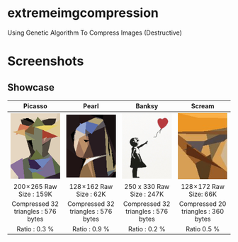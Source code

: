 # extremeimgcompression
Using Genetic Algorithm To Compress Images (Destructive)

# Screenshots

## Showcase

| Picasso  | Pearl | Banksy | Scream |
| :-------------: | :-------------: | :-------------: | :-------------: |
| ![Picasso](https://raw.githubusercontent.com/snuids/extremeimgcompression/master/media/picasso.gif)  | ![Pearl](https://raw.githubusercontent.com/snuids/extremeimgcompression/master/media/pearl.gif)  | ![Banksy](https://raw.githubusercontent.com/snuids/extremeimgcompression/master/media/banksy.gif) | ![Scream](https://raw.githubusercontent.com/snuids/extremeimgcompression/master/media/scream.gif)
| 200 × 265 Raw Size : 159K  | 128 × 162 Raw Size : 62K | 250 x 330 Raw Size : 247K  | 128 × 172 Raw Size: 66K  |
| Compressed 32 triangles : 576 bytes  | Compressed 32 triangles : 576 bytes  | Compressed 32 triangles : 576 bytes  | Compressed 20 triangles : 360 bytes  |
| Ratio : 0.3 % | Ratio : 0.9 % | Ratio : 0.2 % | Ratio 0.5 % |








